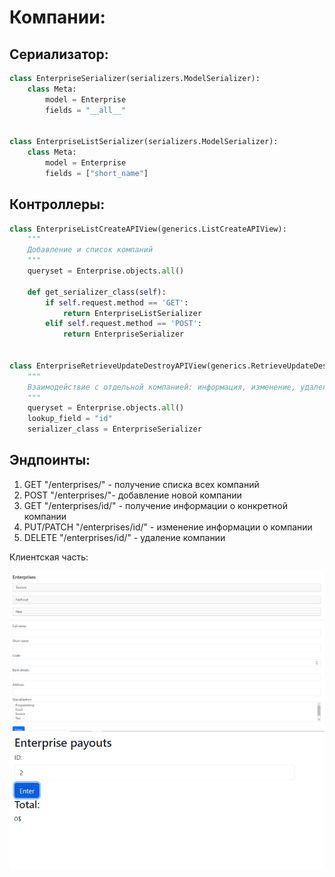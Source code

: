 # Компании:

## Сериализатор:
```python
class EnterpriseSerializer(serializers.ModelSerializer):
    class Meta:
        model = Enterprise
        fields = "__all__"


class EnterpriseListSerializer(serializers.ModelSerializer):
    class Meta:
        model = Enterprise
        fields = ["short_name"]
```

## Контроллеры:
```python
class EnterpriseListCreateAPIView(generics.ListCreateAPIView):
    """
    Добавление и список компаний
    """
    queryset = Enterprise.objects.all()

    def get_serializer_class(self):
        if self.request.method == 'GET':
            return EnterpriseListSerializer
        elif self.request.method == 'POST':
            return EnterpriseSerializer


class EnterpriseRetrieveUpdateDestroyAPIView(generics.RetrieveUpdateDestroyAPIView):
    """
    Взаимодействие с отдельной компанией: информация, изменение, удаление
    """
    queryset = Enterprise.objects.all()
    lookup_field = "id"
    serializer_class = EnterpriseSerializer
```

## Эндпоинты:
1. GET "/enterprises/" - получение списка всех компаний
2. POST "/enterprises/"- добавление новой компании
3. GET "/enterprises/id/" - получение информации о конкретной компании
4. PUT/PATCH "/enterprises/id/" - изменение информации о компании
5. DELETE "/enterprises/id/" - удаление компании

Клиентская часть:

![](pictures/2.png)
![](pictures/7.png)
